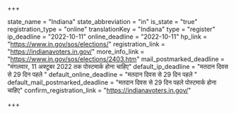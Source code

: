 +++

state_name = "Indiana"
state_abbreviation = "in"
is_state = "true"
registration_type = "online"
translationKey = "Indiana"
type = "register"
ip_deadline = "2022-10-11"
online_deadline = "2022-10-11"
hp_link = "https://www.in.gov/sos/elections/"
registration_link = "https://indianavoters.in.gov/"
more_info_link = "https://www.in.gov/sos/elections/2403.htm"
mail_postmarked_deadline = "मंगलवार, 11 अक्टूबर 2022 तक पोस्टमार्क होना चाहिए"
default_ip_deadline = "मतदान दिवस से 29 दिन पहले "
default_online_deadline = "मतदान दिवस से 29 दिन पहले "
default_mail_postmarked_deadline = "मतदान दिवस से 29 दिन पहले पोस्टमार्क होना चाहिए"
confirm_registration_link = "https://indianavoters.in.gov/"

+++